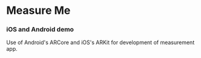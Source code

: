 # Measure Me 
### iOS and Android demo
Use of Android's ARCore and iOS's ARKit for development of measurement app. <br/>
